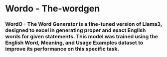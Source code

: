 # Wordo - The-wordgen
### WordO - The Word Generator is a fine-tuned version of Llama3, designed to excel in generating proper and exact English words for given statements. This model was trained using the English Word, Meaning, and Usage Examples dataset to improve its performance on this specific task.
